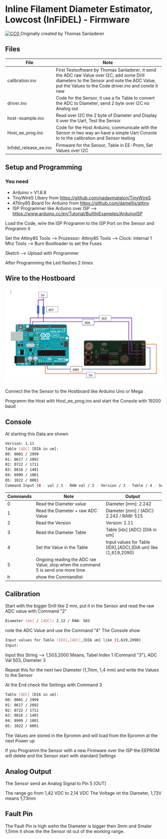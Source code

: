 # Inline Filament Diameter Estimator, Lowcost (InFiDEL) - Firmware

<p xmlns:dct="http://purl.org/dc/terms/" xmlns:vcard="http://www.w3.org/2001/vcard-rdf/3.0#">
  <a rel="license"
     href="http://creativecommons.org/publicdomain/zero/1.0/">
    <img src="https://licensebuttons.net/p/zero/1.0/80x15.png" style="border-style: none;" alt="CC0" />
  </a>
  Originally created by Thomas Sanladerer
</p>

## Files
| File | Note |
| ------ | ------ |
| calibration.ino | First Testsoftware by Thomas Sanladerer, it send the ADC raw Value over I2C, add some Drill diameters to the Sensor and note the ADC Value, put the Values to the Code driver.ino and comile it new |
| driver.ino | Code for the Sensor, it use a fix Table to convert the ADC to Diameter, send 2 byte over I2C no Analog out |
| host-example.ino | Read over I2C the 2 byte of Diameter and Display it over the Uart, Test the Sensor |
| Host_ee_prog.ino | Code for the Host Arduino, communicate with the Sensor in two way an have a simple Uart Console to to the calibration and Sensor testing |
| Infidel_release_ee.ino | Firmware for the Sensor, Table in EE-Prom, Set Values over I2C |

## Setup and Programming 

### You need
- Arduino > V1.8.8
- TinyWireS LIbary from https://github.com/nadavmatalon/TinyWireS
- ATtiny85 Board for Arduino from https://github.com/damellis/attiny
- ISP Programmer like Arduino over ISP --> https://www.arduino.cc/en/Tutorial/BuiltInExamples/ArduinoISP
 
Load the Code, wire the ISP Programm to the ISP Port on the Sensor and Programm it

Set the Attiny85
Tools --> Prozessor: Attiny85
Tools --> Clock: Internal 1 Mhz
Tools --> Burn Bootloader to set the Fuses

Sketch --> Upload with Programmer

After Programming the Led flashes 2 times

## Wire to the Hostboard

![Alt text](host_to_sensor_arduino.PNG?raw=true "Wire Disgramm")

Connect the the Sensor to the Hostboard like Arduino Uno or Mega

Programm the Host with Host_ee_prog.ino and start the Console with 19200 baud

## Console

At starting this Data are shown
```sh
Version: 1.11
Table [ADC] [DIA in um]:
00: 0001 / 2999
01: 0617 / 2092
02: 0722 / 1711
03: 0816 / 1401
04: 0999 / 1001
05: 1022 / 0001
Command Input (0 - val / 1 - RAW val / 2 - Version / 3 - Table / 4 - Set Tabel Val):
```

| Commands | Note |  Output |
| ------ | ------ |  ------ |
| 0 | Read the Diameter value  |  Diameter [mm]: 2.242 |
| 1 | Read the Diameter + raw ADC Value | Diameter [mm] / [ADC]: 2.242 / RAW: 515 |
| 2 | Read the Version | Version: 1.11 |
| 3 | Read the Diameter Table | Table [idx] [ADC] [DIA in um] |
| 4 | Set the Value in the Table | Input values for Table [IDX],[ADC],[DIA um] like (1,619,2090) |
| 5 | Ongoing reading the ADC rae Value, stop when the command 5 is send one more time |
| h | show the Commandlist |

## Calibration

Start with the bigger Drill like 2 mm, put it in the Sensor and read the raw ADC value with Command "2"
```sh
Diameter [mm] / [ADC]: 2.12 / RAW: 503
```
note the ADC Value and use the Command "4" 
The Console show 

```sh
Input values for Table [IDX],[ADC],[DIA um] like (1,619,2090)
Input: 
```

Input this String --> 1,503,2000
Means, Tabel Index 1 (Comnand "3"), ADC Val 503, Diameter 3

Repeat this for the next two Diameter (1,7mm, 1,4 mm) and write the Values to the Sensor

At the End check the Settings with Command 3

```sh
Table [ADC] [DIA in um]:
00: 0001 / 2999
01: 0617 / 2092
02: 0722 / 1711
03: 0816 / 1401
04: 0999 / 1001
05: 1022 / 0001
```

The Values are stored in the Epromm and will load from the Epromm at the next Power up

 If you Programm the Sensor with a new Firmware over the ISP the EEPROM will delete 
 and the Sensor start with standard Settings
 
 
 ## Analog Output
 
 The Sensor send an Analog Signal to Pin 5 [OUT]
 
 The range go from 1,42 VDC to 2,14 VDC 
 The Voltage ist the Diameter, 1,73V means 1,73mm
 
 
 ## Fault Pin
 
 The Fault Pin is high wehn the Diameter is bigger then 3mm and Smaler 1,5mm
 it show the the Sensor ist out of the working range.
 
 
 
 


